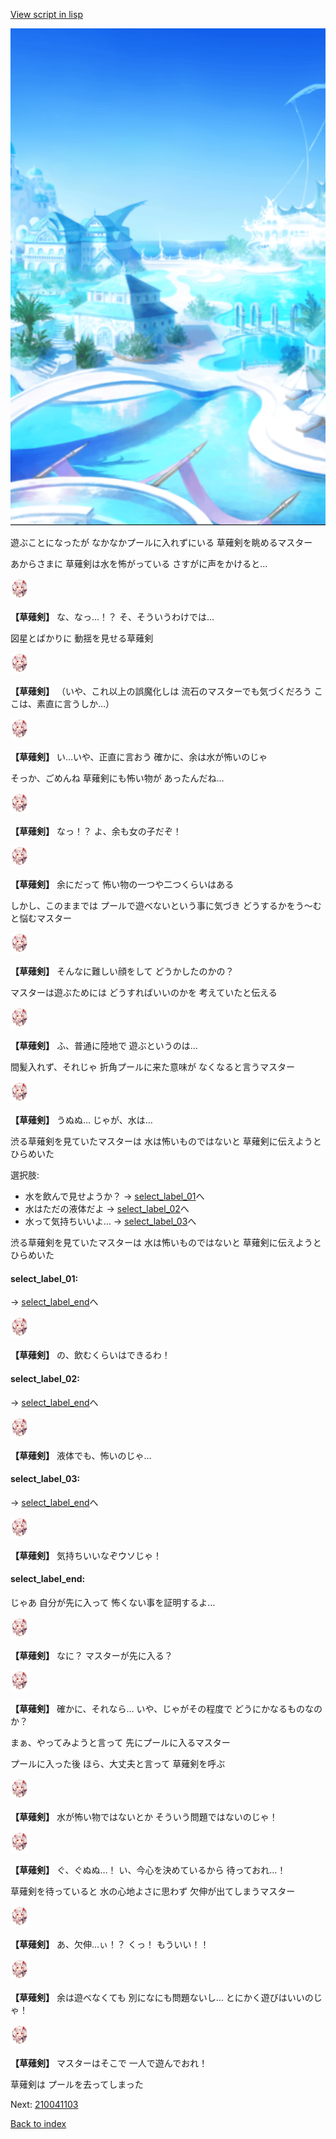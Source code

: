 [View script in lisp](../scripts/210041102.txt)

![sea_resort_day.png](../images/backgrounds/sea_resort_day.png)

遊ぶことになったが
なかなかプールに入れずにいる
草薙剣を眺めるマスター

あからさまに
草薙剣は水を怖がっている
さすがに声をかけると…

<img src="../images/units/2100411.png" alt="2100411.png" height="34"/>

**【草薙剣】**
な、なっ…！？
そ、そういうわけでは…

図星とばかりに
動揺を見せる草薙剣

<img src="../images/units/2100411.png" alt="2100411.png" height="34"/>

**【草薙剣】**
（いや、これ以上の誤魔化しは
流石のマスターでも気づくだろう
ここは、素直に言うしか…）

<img src="../images/units/2100411.png" alt="2100411.png" height="34"/>

**【草薙剣】**
い…いや、正直に言おう
確かに、余は水が怖いのじゃ

そっか、ごめんね
草薙剣にも怖い物が
あったんだね…

<img src="../images/units/2100411.png" alt="2100411.png" height="34"/>

**【草薙剣】**
なっ！？
よ、余も女の子だぞ！

<img src="../images/units/2100411.png" alt="2100411.png" height="34"/>

**【草薙剣】**
余にだって
怖い物の一つや二つくらいはある

しかし、このままでは
プールで遊べないという事に気づき
どうするかをう～むと悩むマスター

<img src="../images/units/2100411.png" alt="2100411.png" height="34"/>

**【草薙剣】**
そんなに難しい顔をして
どうかしたのかの？

マスターは遊ぶためには
どうすればいいのかを
考えていたと伝える

<img src="../images/units/2100411.png" alt="2100411.png" height="34"/>

**【草薙剣】**
ふ、普通に陸地で
遊ぶというのは…

間髪入れず、それじゃ
折角プールに来た意味が
なくなると言うマスター

<img src="../images/units/2100411.png" alt="2100411.png" height="34"/>

**【草薙剣】**
うぬぬ…
じゃが、水は…

渋る草薙剣を見ていたマスターは
水は怖いものではないと
草薙剣に伝えようとひらめいた

選択肢:
- 水を飲んで見せようか？ → [select_label_01](#select_label_01)へ
- 水はただの液体だよ → [select_label_02](#select_label_02)へ
- 水って気持ちいいよ… → [select_label_03](#select_label_03)へ

渋る草薙剣を見ていたマスターは
水は怖いものではないと
草薙剣に伝えようとひらめいた

#### select_label_01:
 → [select_label_end](#select_label_end)へ

<img src="../images/units/2100411.png" alt="2100411.png" height="34"/>

**【草薙剣】**
の、飲むくらいはできるわ！

#### select_label_02:
 → [select_label_end](#select_label_end)へ

<img src="../images/units/2100411.png" alt="2100411.png" height="34"/>

**【草薙剣】**
液体でも、怖いのじゃ…

#### select_label_03:
 → [select_label_end](#select_label_end)へ

<img src="../images/units/2100411.png" alt="2100411.png" height="34"/>

**【草薙剣】**
気持ちいいなぞウソじゃ！

#### select_label_end:

じゃあ
自分が先に入って
怖くない事を証明するよ…

<img src="../images/units/2100411.png" alt="2100411.png" height="34"/>

**【草薙剣】**
なに？
マスターが先に入る？

<img src="../images/units/2100411.png" alt="2100411.png" height="34"/>

**【草薙剣】**
確かに、それなら…
いや、じゃがその程度で
どうにかなるものなのか？

まぁ、やってみようと言って
先にプールに入るマスター

プールに入った後
ほら、大丈夫と言って
草薙剣を呼ぶ

<img src="../images/units/2100411.png" alt="2100411.png" height="34"/>

**【草薙剣】**
水が怖い物ではないとか
そういう問題ではないのじゃ！

<img src="../images/units/2100411.png" alt="2100411.png" height="34"/>

**【草薙剣】**
ぐ、ぐぬぬ…！
い、今心を決めているから
待っておれ…！

草薙剣を待っていると
水の心地よさに思わず
欠伸が出てしまうマスター

<img src="../images/units/2100411.png" alt="2100411.png" height="34"/>

**【草薙剣】**
あ、欠伸…ぃ！？
くっ！
もういい！！

<img src="../images/units/2100411.png" alt="2100411.png" height="34"/>

**【草薙剣】**
余は遊べなくても
別になにも問題ないし…
とにかく遊びはいいのじゃ！

<img src="../images/units/2100411.png" alt="2100411.png" height="34"/>

**【草薙剣】**
マスターはそこで
一人で遊んでおれ！

草薙剣は
プールを去ってしまった

Next: [210041103](210041103.md)

[Back to index](index.md)
